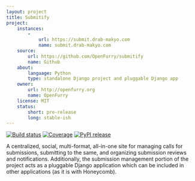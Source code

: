 ```yaml
---
layout: project
title: Submitify
project:
    instances:
        -
            url: https://submit.drab-makyo.com
            name: submit.drab-makyo.com
    source:
        url: https://github.com/OpenFurry/submitify
        name: Github
    about:
        language: Python
        type: standalone Django project and pluggable Django app
    owner:
        url: http://openfurry.org
        name: OpenFurry
    license: MIT
    status:
        short: pre-release
        long: stable-ish
---
```


[![Build status](https://travis-ci.org/OpenFurry/submitify.svg?branch=master)](https://travis-ci.org/OpenFurry/submitify)
[![Coverage](https://coveralls.io/repos/github/OpenFurry/submitify/badge.svg?branch=master)](https://coveralls.io/github/OpenFurry/submitify?branch=master)
[![PyPI release](https://img.shields.io/pypi/v/django-submitify.svg)](https://pypi.python.org/pypi/django-submitify/)

A centralized, social, multi-format, all-in-one site for managing calls for submissions, submitting to the same, and organizing submission reviews and notifications.  Additionally, the submission management portion of the project acts as a pluggable Django application which can be included in other applications (as it is with Honeycomb).
